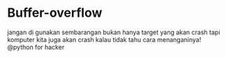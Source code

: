 # Buffer-overflow
jangan di gunakan sembarangan bukan hanya target yang akan crash tapi komputer kita juga akan crash kalau tidak tahu cara menanganinya!
@python for hacker
